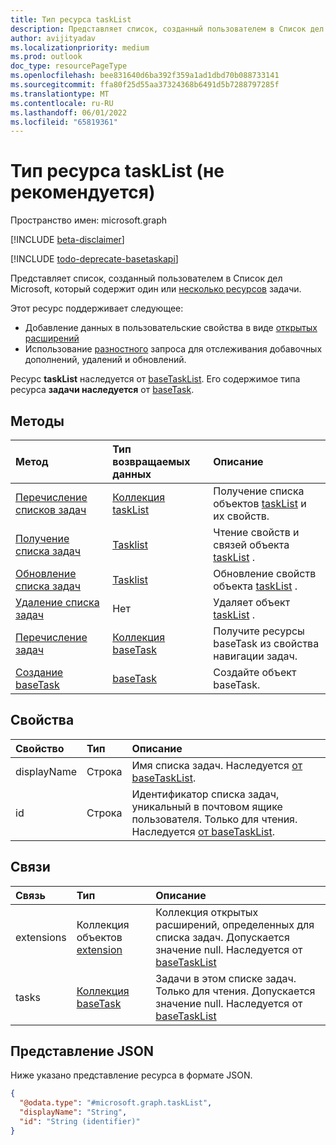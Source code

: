 ```yaml
---
title: Тип ресурса taskList
description: Представляет список, созданный пользователем в Список дел Microsoft, который содержит один или несколько ресурсов задачи.
author: avijityadav
ms.localizationpriority: medium
ms.prod: outlook
doc_type: resourcePageType
ms.openlocfilehash: bee831640d6ba392f359a1ad1dbd70b088733141
ms.sourcegitcommit: ffa80f25d55aa37324368b6491d5b7288797285f
ms.translationtype: MT
ms.contentlocale: ru-RU
ms.lasthandoff: 06/01/2022
ms.locfileid: "65819361"
---
```

# <a name="tasklist-resource-type-deprecated"></a>Тип ресурса taskList (не рекомендуется)

Пространство имен: microsoft.graph

[!INCLUDE [beta-disclaimer](../../includes/beta-disclaimer.md)]

[!INCLUDE [todo-deprecate-basetaskapi](../includes/todo-deprecate-basetaskapi.md)]

Представляет список, созданный пользователем в Список дел Microsoft, который содержит один или [несколько ресурсов](./task.md) задачи. 

Этот ресурс поддерживает следующее:
* Добавление данных в пользовательские свойства в виде [открытых расширений](/graph/extensibility-overview)
* Использование [разностного](/graph/delta-query-overview) запроса для отслеживания добавочных дополнений, удалений и обновлений.

Ресурс **taskList** наследуется от [baseTaskList](../resources/basetasklist.md).
Его содержимое типа ресурса **задачи наследуется** от [baseTask](../resources/basetask.md).

## <a name="methods"></a>Методы
|Метод|Тип возвращаемых данных|Описание|
|:---|:---|:---|
|[Перечисление списков задач](../api/tasks-list-lists.md)|[Коллекция taskList](../resources/tasklist.md)|Получение списка объектов [taskList](../resources/tasklist.md) и их свойств.|
|[Получение списка задач](../api/basetasklist-get.md)|[Tasklist](../resources/tasklist.md)|Чтение свойств и связей объекта [taskList](../resources/tasklist.md) .|
|[Обновление списка задач](../api/tasklist-update.md)|[Tasklist](../resources/tasklist.md)|Обновление свойств объекта [taskList](../resources/tasklist.md) .|
|[Удаление списка задач](../api/tasklist-delete.md)|Нет|Удаляет объект [taskList](../resources/tasklist.md) .|
|[Перечисление задач](../api/basetasklist-list-tasks.md)|[Коллекция baseTask](../resources/basetask.md)|Получите ресурсы baseTask из свойства навигации задач.|
|[Создание baseTask](../api/basetasklist-post-tasks.md)|[baseTask](../resources/basetask.md)|Создайте объект baseTask.|

## <a name="properties"></a>Свойства
|Свойство|Тип|Описание|
|:---|:---|:---|
|displayName|Строка|Имя списка задач. Наследуется [от baseTaskList](../resources/basetasklist.md).|
|id|Строка|Идентификатор списка задач, уникальный в почтовом ящике пользователя. Только для чтения. Наследуется [от baseTaskList](../resources/basetasklist.md).|

## <a name="relationships"></a>Связи
|Связь|Тип|Описание|
|:---|:---|:---|
|extensions|Коллекция объектов [extension](../resources/extension.md)|Коллекция открытых расширений, определенных для списка задач. Допускается значение null. Наследуется от [baseTaskList](../resources/basetasklist.md)|
|tasks|[Коллекция baseTask](../resources/basetask.md)|Задачи в этом списке задач. Только для чтения. Допускается значение null. Наследуется от [baseTaskList](../resources/basetasklist.md)|

## <a name="json-representation"></a>Представление JSON
Ниже указано представление ресурса в формате JSON.
<!-- {
  "blockType": "resource",
  "keyProperty": "id",
  "@odata.type": "microsoft.graph.taskList",
  "baseType": "microsoft.graph.baseTaskList",
  "openType": false
}
-->
``` json
{
  "@odata.type": "#microsoft.graph.taskList",
  "displayName": "String",
  "id": "String (identifier)"
}
```

